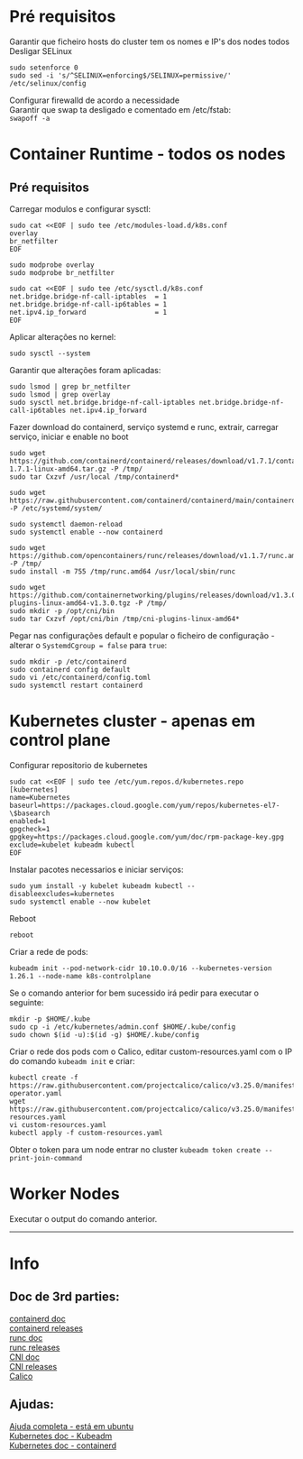 # Pré requisitos
Garantir que ficheiro hosts do cluster tem os nomes e IP's dos nodes todos
Desligar SELinux
```
sudo setenforce 0
sudo sed -i 's/^SELINUX=enforcing$/SELINUX=permissive/' /etc/selinux/config
```
Configurar firewalld de acordo a necessidade\
Garantir que swap ta desligado e comentado em /etc/fstab:\
`swapoff -a`


# Container Runtime - todos os nodes
## Pré requisitos
Carregar modulos e configurar sysctl:
```
sudo cat <<EOF | sudo tee /etc/modules-load.d/k8s.conf
overlay
br_netfilter
EOF

sudo modprobe overlay
sudo modprobe br_netfilter

sudo cat <<EOF | sudo tee /etc/sysctl.d/k8s.conf
net.bridge.bridge-nf-call-iptables  = 1
net.bridge.bridge-nf-call-ip6tables = 1
net.ipv4.ip_forward                 = 1
EOF
```

Aplicar alterações no kernel:
```
sudo sysctl --system
```

Garantir que alterações foram aplicadas:
```
sudo lsmod | grep br_netfilter
sudo lsmod | grep overlay
sudo sysctl net.bridge.bridge-nf-call-iptables net.bridge.bridge-nf-call-ip6tables net.ipv4.ip_forward
```

Fazer download do containerd, serviço systemd e runc, extrair, carregar serviço, iniciar e enable no boot
```
sudo wget https://github.com/containerd/containerd/releases/download/v1.7.1/containerd-1.7.1-linux-amd64.tar.gz -P /tmp/
sudo tar Cxzvf /usr/local /tmp/containerd*

sudo wget https://raw.githubusercontent.com/containerd/containerd/main/containerd.service -P /etc/systemd/system/

sudo systemctl daemon-reload
sudo systemctl enable --now containerd

sudo wget https://github.com/opencontainers/runc/releases/download/v1.1.7/runc.amd64 -P /tmp/
sudo install -m 755 /tmp/runc.amd64 /usr/local/sbin/runc

sudo wget https://github.com/containernetworking/plugins/releases/download/v1.3.0/cni-plugins-linux-amd64-v1.3.0.tgz -P /tmp/
sudo mkdir -p /opt/cni/bin
sudo tar Cxzvf /opt/cni/bin /tmp/cni-plugins-linux-amd64*
```

Pegar nas configurações default e popular o ficheiro de configuração - alterar o `SystemdCgroup = false` para `true`:
```
sudo mkdir -p /etc/containerd
sudo containerd config default
sudo vi /etc/containerd/config.toml
sudo systemctl restart containerd
```


# Kubernetes cluster - apenas em control plane
Configurar repositorio de kubernetes
```
sudo cat <<EOF | sudo tee /etc/yum.repos.d/kubernetes.repo
[kubernetes]
name=Kubernetes
baseurl=https://packages.cloud.google.com/yum/repos/kubernetes-el7-\$basearch
enabled=1
gpgcheck=1
gpgkey=https://packages.cloud.google.com/yum/doc/rpm-package-key.gpg
exclude=kubelet kubeadm kubectl
EOF
```

Instalar pacotes necessarios e iniciar serviços:
```
sudo yum install -y kubelet kubeadm kubectl --disableexcludes=kubernetes
sudo systemctl enable --now kubelet
```

Reboot
```
reboot
```

Criar a rede de pods:
```
kubeadm init --pod-network-cidr 10.10.0.0/16 --kubernetes-version 1.26.1 --node-name k8s-controlplane
```

Se o comando anterior for bem sucessido irá pedir para executar o seguinte:
```
mkdir -p $HOME/.kube
sudo cp -i /etc/kubernetes/admin.conf $HOME/.kube/config
sudo chown $(id -u):$(id -g) $HOME/.kube/config
```

Criar o rede dos pods com o Calico, editar custom-resources.yaml com o IP do comando `kubeadm init` e criar:
```
kubectl create -f https://raw.githubusercontent.com/projectcalico/calico/v3.25.0/manifests/tigera-operator.yaml
wget https://raw.githubusercontent.com/projectcalico/calico/v3.25.0/manifests/custom-resources.yaml
vi custom-resources.yaml
kubectl apply -f custom-resources.yaml
```

Obter o token para um node entrar no cluster
```kubeadm token create --print-join-command```


# Worker Nodes
Executar o output do comando anterior.




---
# Info
## Doc de 3rd parties:
[containerd doc](https://github.com/containerd/containerd/)\
[containerd releases](https://github.com/containerd/containerd/releases/)\
[runc doc](https://github.com/opencontainers/runc/)\
[runc releases](https://github.com/opencontainers/runc/releases/)\
[CNI doc](https://github.com/containernetworking/plugins/)\
[CNI releases](https://github.com/containernetworking/plugins/releases/)\
[Calico](https://docs.tigera.io/calico/latest/getting-started/kubernetes/quickstart)

## Ajudas:
[Ajuda completa - está em ubuntu](https://www.itsgeekhead.com/tuts/kubernetes-126-ubuntu-2204.txt)\
[Kubernetes doc - Kubeadm](https://kubernetes.io/docs/setup/production-environment/tools/kubeadm/install-kubeadm/)\
[Kubernetes doc - containerd](https://kubernetes.io/docs/setup/production-environment/container-runtimes/)